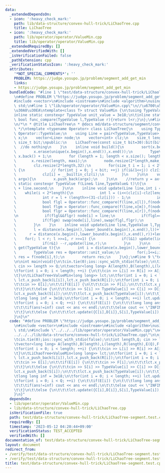 ```yaml
---
data:
  _extendedDependsOn:
  - icon: ':heavy_check_mark:'
    path: lib/data-structure/convex-hull-trick/LiChaoTree.cpp
    title: LiChaoTree
  - icon: ':heavy_check_mark:'
    path: lib/operator/operator/ValueMin.cpp
    title: lib/operator/operator/ValueMin.cpp
  _extendedRequiredBy: []
  _extendedVerifiedWith: []
  _isVerificationFailed: false
  _pathExtension: cpp
  _verificationStatusIcon: ':heavy_check_mark:'
  attributes:
    '*NOT_SPECIAL_COMMENTS*': ''
    PROBLEM: https://judge.yosupo.jp/problem/segment_add_get_min
    links:
    - https://judge.yosupo.jp/problem/segment_add_get_min
  bundledCode: "#line 1 \"test/data-structure/convex-hull-trick/LiChaoTree-segment.test.cpp\"\
    \n#define PROBLEM \"https://judge.yosupo.jp/problem/segment_add_get_min\"\n\n\
    #include <vector>\n#include <iostream>\n#include <algorithm>\nusing namespace\
    \ std;\n#line 1 \"lib/operator/operator/ValueMin.cpp\"\n//\u6700\u5C0F\u5024\u30AF\
    \u30A8\u30EA\ntemplate<class T> struct ValueMin {\n\tusing TypeValue = T;\n\t\
    inline static constexpr TypeValue unit_value = 3e18;\n\tinline static constexpr\
    \ bool func_compare(TypeValue l,TypeValue r){return l<r;}\n};\n#line 1 \"lib/data-structure/convex-hull-trick/LiChaoTree.cpp\"\
    \n/*\n * @title LiChaoTree\n * @docs md/data-structure/segment/convex-hull-trick/LiChaoTree.md\n\
    \ */\ntemplate <typename Operator> class LiChaoTree{\n    using TypeValue = typename\
    \ Operator::TypeValue;\n    using Line = pair<TypeValue,TypeValue>;\n    vector<TypeValue>\
    \ x;\n    vector<Line> node;\n    vector<int> clz;\n    size_t length;\n    const\
    \ size_t bit;\npublic:\n    LiChaoTree(const size_t bit=30):bit(bit){\n      \
    \  //do nothing\n    }\n    inline void build(){\n        sort(x.begin(),x.end());\n\
    \        x.erase(unique(x.begin(),x.end()),x.end());\n        TypeValue maxi =\
    \ x.back() + 1;\n        for (length = 1; length < x.size(); length *= 2);\n \
    \       x.resize(length, maxi);\n        node.resize(2*length,make_pair(0,Operator::unit_value));\n\
    \        clz.resize(2*length,32);\n        for(size_t i = 1; i < 2*length; ++i)\
    \ {\n            // for(int j = 0; j < bit; ++j) if(i&(1<<j)) clz[i] = 31-j;\n\
    \            clz[i] = __builtin_clz(i);\n        }\n    }\n\n    void x_push_back(TypeValue\
    \ argx){\n        x.push_back(argx);\n    }\n\n    //return y = ax+b\n    inline\
    \ static constexpr TypeValue f(Line& line,TypeValue& t)\t{\n        return line.first*t\
    \ + line.second;\n    }\n\n    inline void update(Line line,int i = 1){\n    \
    \    while(i < 2*length){\n            int l = (i<<(clz[i]-clz[length]))-length;\n\
    \            int r = l + (length>>(31-clz[i])) - 1;\n            int m = (l+r)>>1;\n\
    \            bool flgl = Operator::func_compare(f(line,x[l]),f(node[i],x[l]));\n\
    \            bool flgm = Operator::func_compare(f(line,x[m]),f(node[i],x[m]));\n\
    \            bool flgr = Operator::func_compare(f(line,x[r]),f(node[i],x[r]));\n\
    \n            if(flgl&&flgr) node[i] = line;\n            if(flgl==flgr) break;\n\
    \            if(flgm) swap(node[i],line),swap(flgl,flgr);\n            i = (i<<1)+flgr;\n\
    \        }\n    }\n    inline void update(Line line,TypeValue l,TypeValue r){\n\
    \        l = distance(x.begin(),lower_bound(x.begin(),x.end(),l))+length;\n  \
    \      r = distance(x.begin(),lower_bound(x.begin(),x.end(),r))+length;\n    \
    \    for(; l < r; l >>=1, r >>=1) {\n            if(l&1) update(line,l),l++;\n\
    \            if(r&1) --r,update(line,r);\n        }\n    }\n\n    inline TypeValue\
    \ get(TypeValue t){\n        int i = distance(x.begin(),lower_bound(x.begin(),x.end(),t))+length;\n\
    \        TypeValue res = Operator::unit_value;\n        for(;1<=i;i>>=1) if(!Operator::func_compare(res,f(node[i],t)))\
    \ res = f(node[i],t);\n        return res;\n    }\n};\n#line 9 \"test/data-structure/convex-hull-trick/LiChaoTree-segment.test.cpp\"\
    \n\nint main(void){\n\tcin.tie(0);ios::sync_with_stdio(false);\n\tint length,Q;\
    \ cin >> length >> Q;\n\tvector<long long> A(length),B(length),L(length),R(length),E(Q),F(Q),C(Q),D(Q),S(Q),TypeValue(Q);\n\
    \tfor(int i = 0; i < length; ++i) {\n\t\tcin >> L[i] >> R[i] >> A[i] >> B[i];\n\
    \t}\n\tLiChaoTree<ValueMin<long long>> lct;\n\tfor(int i = 0; i < length; ++i)\
    \ lct.x_push_back(L[i]),lct.x_push_back(R[i]);\n\tfor(int i = 0; i < Q; ++i) {\n\
    \t\tcin >> E[i];\n\t\tif(E[i]) {\n\t\t\tcin >> F[i];\n\t\t\tlct.x_push_back(F[i]);\n\
    \t\t}\n\t\telse {\n\t\t\tcin >> S[i] >> TypeValue[i] >> C[i] >> D[i];\n\t\t\t\
    lct.x_push_back(S[i]);\n\t\t\tlct.x_push_back(TypeValue[i]);\n\t\t}\n\t}\n\tlct.build();\n\
    \tlong long inf = 3e18;\n\tfor(int i = 0; i < length; ++i) lct.update({A[i],B[i]},L[i],R[i]);\n\
    \tfor(int i = 0; i < Q; ++i) {\n\t\tif(E[i]) {\n\t\t\tlong long ans = lct.get(F[i]);\n\
    \t\t\tif(ans!=inf) cout << ans << endl;\n\t\t\telse cout << \"INFINITY\" << endl;\n\
    \t\t}\n\t\telse {\n\t\t\tlct.update({C[i],D[i]},S[i],TypeValue[i]);\n\t\t}\n\t\
    }\n}\n"
  code: "#define PROBLEM \"https://judge.yosupo.jp/problem/segment_add_get_min\"\n\
    \n#include <vector>\n#include <iostream>\n#include <algorithm>\nusing namespace\
    \ std;\n#include \"../../../lib/operator/operator/ValueMin.cpp\"\n#include \"\
    ../../../lib/data-structure/convex-hull-trick/LiChaoTree.cpp\"\n\nint main(void){\n\
    \tcin.tie(0);ios::sync_with_stdio(false);\n\tint length,Q; cin >> length >> Q;\n\
    \tvector<long long> A(length),B(length),L(length),R(length),E(Q),F(Q),C(Q),D(Q),S(Q),TypeValue(Q);\n\
    \tfor(int i = 0; i < length; ++i) {\n\t\tcin >> L[i] >> R[i] >> A[i] >> B[i];\n\
    \t}\n\tLiChaoTree<ValueMin<long long>> lct;\n\tfor(int i = 0; i < length; ++i)\
    \ lct.x_push_back(L[i]),lct.x_push_back(R[i]);\n\tfor(int i = 0; i < Q; ++i) {\n\
    \t\tcin >> E[i];\n\t\tif(E[i]) {\n\t\t\tcin >> F[i];\n\t\t\tlct.x_push_back(F[i]);\n\
    \t\t}\n\t\telse {\n\t\t\tcin >> S[i] >> TypeValue[i] >> C[i] >> D[i];\n\t\t\t\
    lct.x_push_back(S[i]);\n\t\t\tlct.x_push_back(TypeValue[i]);\n\t\t}\n\t}\n\tlct.build();\n\
    \tlong long inf = 3e18;\n\tfor(int i = 0; i < length; ++i) lct.update({A[i],B[i]},L[i],R[i]);\n\
    \tfor(int i = 0; i < Q; ++i) {\n\t\tif(E[i]) {\n\t\t\tlong long ans = lct.get(F[i]);\n\
    \t\t\tif(ans!=inf) cout << ans << endl;\n\t\t\telse cout << \"INFINITY\" << endl;\n\
    \t\t}\n\t\telse {\n\t\t\tlct.update({C[i],D[i]},S[i],TypeValue[i]);\n\t\t}\n\t\
    }\n}"
  dependsOn:
  - lib/operator/operator/ValueMin.cpp
  - lib/data-structure/convex-hull-trick/LiChaoTree.cpp
  isVerificationFile: true
  path: test/data-structure/convex-hull-trick/LiChaoTree-segment.test.cpp
  requiredBy: []
  timestamp: '2023-05-12 04:20:44+09:00'
  verificationStatus: TEST_ACCEPTED
  verifiedWith: []
documentation_of: test/data-structure/convex-hull-trick/LiChaoTree-segment.test.cpp
layout: document
redirect_from:
- /verify/test/data-structure/convex-hull-trick/LiChaoTree-segment.test.cpp
- /verify/test/data-structure/convex-hull-trick/LiChaoTree-segment.test.cpp.html
title: test/data-structure/convex-hull-trick/LiChaoTree-segment.test.cpp
---
```

